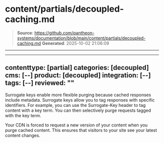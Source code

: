 # content/partials/decoupled-caching.md

> **Source**: https://github.com/pantheon-systems/documentation/blob/main/content/partials/decoupled-caching.md
> **Generated**: 2025-10-02 21:06:09

---

---
contenttype: [partial]
categories: [decoupled]
cms: [--]
product: [decoupled]
integration: [--]
tags: [--]
reviewed: ""
---

Surrogate keys enable more flexible purging because cached responses include metadata. Surrogate keys allow you to tag responses with specific identifiers. For example, you can use the Surrogate-Key header to tag content with a key term. You can then selectively purge requests tagged with the key term.

Your CDN is forced to request a new version of your content when you purge cached content. This ensures that visitors to your site see your latest content changes.